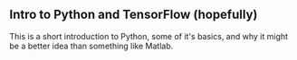 ## Intro to Python and TensorFlow (hopefully)

This is a short introduction to Python, some of it's basics, and why it might be a better idea than something like Matlab.

